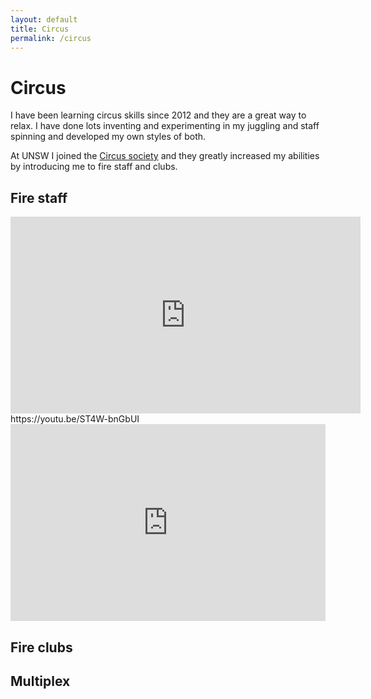 ```yaml
---
layout: default
title: Circus
permalink: /circus
---
```


# Circus
I have been learning circus skills since 2012 and they are a great way to relax. I have done lots inventing and experimenting in my juggling and staff spinning and developed my own styles of both.

At UNSW I joined the [Circus society](http://circusoc.com/) and they greatly increased my abilities by introducing me to fire staff and clubs.

## Fire staff
<iframe src="https://youtu.be/oBLuJbg3j6s" width="560"  height="315" frameborder="0" allowfullscreen></iframe>
https://youtu.be/ST4W-bnGbUI
<object data="http://www.youtube.com/embed/ST4W-bnGbUI"
   width="560" height="315"></object>


<iframe src="https://www.youtube.com/watch?v=k5s1cMNTmGs" width="100%" max-width="500" height="315" frameborder="0" allowfullscreen></iframe>

## Fire clubs

## Multiplex

